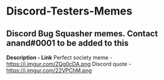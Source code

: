# Discord-Testers-Memes
## Discord Bug Squasher memes. Contact anand#0001 to be added to this

**Description - Link**
Perfect society meme - https://i.imgur.com/ZQg0cDA.png
Discord quote - https://i.imgur.com/22VPChM.png
